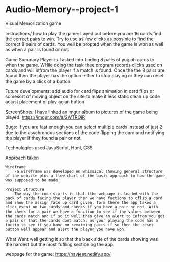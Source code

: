 # Audio-Memory--project-1

Visual Memorization game

Instructions/ how to play the game:
    Layed out before you are 16 cards find the correct pairs to win. Try to use as few clicks as possible to find the correct 8 pairs of cards. You well be propted when the game is won as well as when a pair is found or not. 

Game Summary
    Player is Tasked into finding 8 pairs of yugioh cards to when the game. WHile doing the task thee program records clicks used on cards and will infrom the player if a match is found. Once the the 8 pairs are found then the player has the option either to stop playing or they can reset the game by a click of a button.

Future developments:
    add audio for card flips 
    animation in card flips or somesort of moving object on the site to make it less static
    clean up code 
    adjust placement of play agian button 

ScreenShots:
    I have linked an imgur album to pictures of the game being played.
    https://imgur.com/a/2WTROjR

Bugs:
    If you are fast enough you can select multiple cards instead of just 2 due to the asychronous sections of the code flipping the card and notifiying the player if they found a pair or not. 

Technologies used 
    JavaScript, Html, CSS

Approach taken

    Wireframe
        -a wireframe was developed on whimsical showing general structure of the website plus a flow chart of the basic approach to how the game was supposed to be made.

    Project Structure
        The way the code starts is that tthe webpage is loaded with the back of cards facing the player then we have fuctions to cflip a card and show the assign face up card given. form there the app takes a click event on two cards and checks if you have a pair or not. With the check for a pair we have a function to see if the values between the cards match and if so it well then give an alert to infrom you got a pair or that the cards dont match. as your playing the code has a fuctio to see if you have no remaining pairs if so then the reset button well appear and alert the player you have won.

What Went well 
    getting it so that the back side of the cards showing was the hardest but the most fuflling section og the app. 

webpage for the game:
    https://navjeet.netlify.app/

